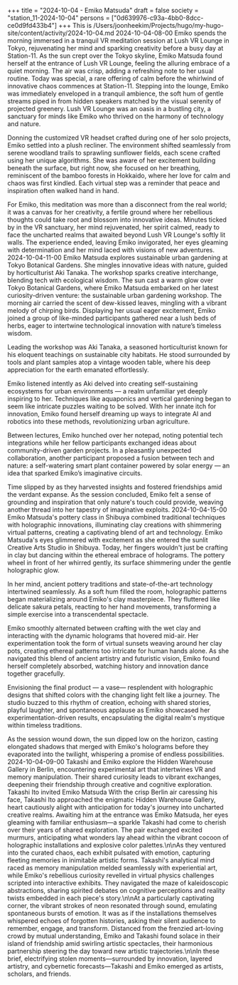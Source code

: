 +++
title = "2024-10-04 - Emiko Matsuda"
draft = false
society = "station_11-2024-10-04"
persons = ["0d639976-c93a-4bb0-8dcc-ce0d9fd433b4"]
+++
This is /Users/joonheekim/Projects/hugo/my-hugo-site/content/activity/2024-10-04.md
2024-10-04-08-00
Emiko spends the morning immersed in a tranquil VR meditation session at Lush VR Lounge in Tokyo, rejuvenating her mind and sparking creativity before a busy day at Station-11.
As the sun crept over the Tokyo skyline, Emiko Matsuda found herself at the entrance of Lush VR Lounge, feeling the alluring embrace of a quiet morning. The air was crisp, adding a refreshing note to her usual routine. Today was special, a rare offering of calm before the whirlwind of innovative chaos commences at Station-11. Stepping into the lounge, Emiko was immediately enveloped in a tranquil ambience, the soft hum of gentle streams piped in from hidden speakers matched by the visual serenity of projected greenery. Lush VR Lounge was an oasis in a bustling city, a sanctuary for minds like Emiko who thrived on the harmony of technology and nature. 

Donning the customized VR headset crafted during one of her solo projects, Emiko settled into a plush recliner. The environment shifted seamlessly from serene woodland trails to sprawling sunflower fields, each scene crafted using her unique algorithms. She was aware of her excitement building beneath the surface, but right now, she focused on her breathing, reminiscent of the bamboo forests in Hokkaido, where her love for calm and chaos was first kindled. Each virtual step was a reminder that peace and inspiration often walked hand in hand. 

For Emiko, this meditation was more than a disconnect from the real world; it was a canvas for her creativity, a fertile ground where her rebellious thoughts could take root and blossom into innovative ideas. Minutes ticked by in the VR sanctuary, her mind rejuvenated, her spirit calmed, ready to face the uncharted realms that awaited beyond Lush VR Lounge's softly lit walls. The experience ended, leaving Emiko invigorated, her eyes gleaming with determination and her mind laced with visions of new adventures.
2024-10-04-11-00
Emiko Matsuda explores sustainable urban gardening at Tokyo Botanical Gardens. She mingles innovative ideas with nature, guided by horticulturist Aki Tanaka. The workshop sparks creative interchange, blending tech with ecological wisdom.
The sun cast a warm glow over Tokyo Botanical Gardens, where Emiko Matsuda embarked on her latest curiosity-driven venture: the sustainable urban gardening workshop. The morning air carried the scent of dew-kissed leaves, mingling with a vibrant melody of chirping birds. Displaying her usual eager excitement, Emiko joined a group of like-minded participants gathered near a lush beds of herbs, eager to intertwine technological innovation with nature’s timeless wisdom.

Leading the workshop was Aki Tanaka, a seasoned horticulturist known for his eloquent teachings on sustainable city habitats. He stood surrounded by tools and plant samples atop a vintage wooden table, where his deep appreciation for the earth emanated effortlessly. 

Emiko listened intently as Aki delved into creating self-sustaining ecosystems for urban environments — a realm unfamiliar yet deeply inspiring to her. Techniques like aquaponics and vertical gardening began to seem like intricate puzzles waiting to be solved. With her innate itch for innovation, Emiko found herself dreaming up ways to integrate AI and robotics into these methods, revolutionizing urban agriculture.

Between lectures, Emiko hunched over her notepad, noting potential tech integrations while her fellow participants exchanged ideas about community-driven garden projects. In a pleasantly unexpected collaboration, another participant proposed a fusion between tech and nature: a self-watering smart plant container powered by solar energy — an idea that sparked Emiko’s imaginative circuits.

Time slipped by as they harvested insights and fostered friendships amid the verdant expanse. As the session concluded, Emiko felt a sense of grounding and inspiration that only nature's touch could provide, weaving another thread into her tapestry of imaginative exploits.
2024-10-04-15-00
Emiko Matsuda's pottery class in Shibuya combined traditional techniques with holographic innovations, illuminating clay creations with shimmering virtual patterns, creating a captivating blend of art and technology.
Emiko Matsuda's eyes glimmered with excitement as she entered the sunlit Creative Arts Studio in Shibuya. Today, her fingers wouldn't just be crafting in clay but dancing within the ethereal embrace of holograms. The pottery wheel in front of her whirred gently, its surface shimmering under the gentle holographic glow.

In her mind, ancient pottery traditions and state-of-the-art technology intertwined seamlessly. As a soft hum filled the room, holographic patterns began materializing around Emiko's clay masterpiece. They fluttered like delicate sakura petals, reacting to her hand movements, transforming a simple exercise into a transcendental spectacle.

Emiko smoothly alternated between crafting with the wet clay and interacting with the dynamic holograms that hovered mid-air. Her experimentation took the form of virtual sunsets weaving around her clay pots, creating ethereal patterns too intricate for human hands alone. As she navigated this blend of ancient artistry and futuristic vision, Emiko found herself completely absorbed, watching history and innovation dance together gracefully.

Envisioning the final product — a vase— resplendent with holographic designs that shifted colors with the changing light felt like a journey. The studio buzzed to this rhythm of creation, echoing with shared stories, playful laughter, and spontaneous applause as Emiko showcased her experimentation-driven results, encapsulating the digital realm's mystique within timeless traditions. 

As the session wound down, the sun dipped low on the horizon, casting elongated shadows that merged with Emiko's holograms before they evaporated into the twilight, whispering a promise of endless possibilities.
2024-10-04-09-00
Takashi and Emiko explore the Hidden Warehouse Gallery in Berlin, encountering experimental art that intertwines VR and memory manipulation. Their shared curiosity leads to vibrant exchanges, deepening their friendship through creative and cognitive exploration.
Takashi Ito invited Emiko Matsuda
With the crisp Berlin air caressing his face, Takashi Ito approached the enigmatic Hidden Warehouse Gallery, heart cautiously alight with anticipation for today's journey into uncharted creative realms. Awaiting him at the entrance was Emiko Matsuda, her eyes gleaming with familiar enthusiasm—a sparkle Takashi had come to cherish over their years of shared exploration. The pair exchanged excited murmurs, anticipating what wonders lay ahead within the vibrant cocoon of holographic installations and explosive color palettes.\n\nAs they ventured into the curated chaos, each exhibit pulsated with emotion, capturing fleeting memories in inimitable artistic forms. Takashi's analytical mind raced as memory manipulation melded seamlessly with experiential art, while Emiko's rebellious curiosity revelled in virtual physics challenges scripted into interactive exhibits. They navigated the maze of kaleidoscopic abstractions, sharing spirited debates on cognitive perceptions and reality twists embedded in each piece's story.\n\nAt a particularly captivating corner, the vibrant strokes of neon resonated through sound, emulating spontaneous bursts of emotion. It was as if the installations themselves whispered echoes of forgotten histories, asking their silent audience to remember, engage, and transform. Distanced from the frenzied art-loving crowd by mutual understanding, Emiko and Takashi found solace in their island of friendship amid swirling artistic spectacles, their harmonious partnership steering the day toward new artistic trajectories.\n\nIn these brief, electrifying stolen moments—surrounded by innovation, layered artistry, and cybernetic forecasts—Takashi and Emiko emerged as artists, scholars, and friends.
